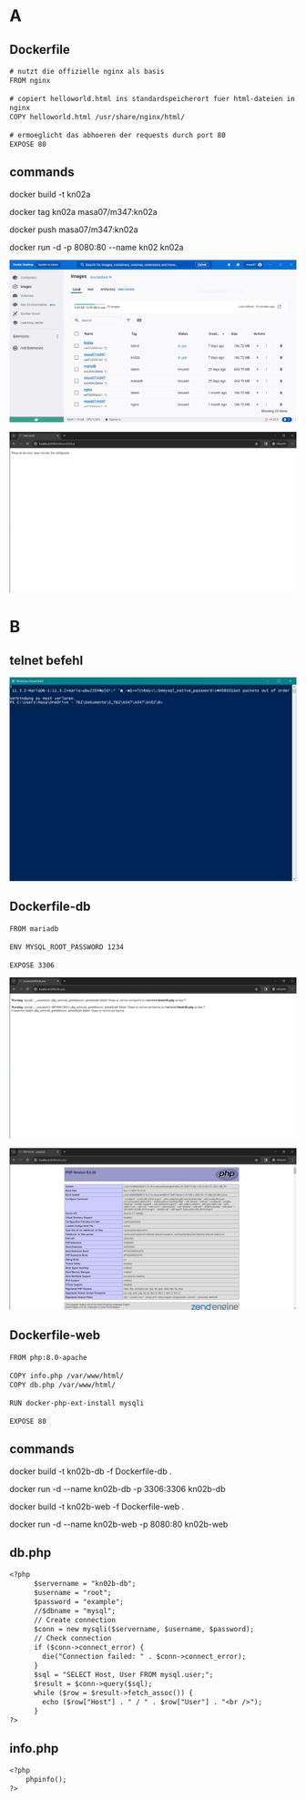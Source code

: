 # A

## Dockerfile
```
# nutzt die offizielle nginx als basis
FROM nginx

# copiert helloworld.html ins standardspeicherort fuer html-dateien in nginx
COPY helloworld.html /usr/share/nginx/html/

# ermoeglicht das abhoeren der requests durch port 80
EXPOSE 80
```

## commands
docker build -t kn02a

docker tag kn02a masa07/m347:kn02a

docker push masa07/m347:kn02a

docker run -d -p 8080:80 --name kn02 kn02a

![](aDD.JPG)

![](ahtml.JPG)

# B

## telnet befehl

![](telnet.JPG)

## Dockerfile-db
```
FROM mariadb

ENV MYSQL_ROOT_PASSWORD 1234

EXPOSE 3306
```

![](db.php.JPG)

![](infophp.JPG)

## Dockerfile-web
```
FROM php:8.0-apache

COPY info.php /var/www/html/
COPY db.php /var/www/html/

RUN docker-php-ext-install mysqli

EXPOSE 80
```

## commands 
docker build -t kn02b-db -f Dockerfile-db .

docker run -d --name kn02b-db -p 3306:3306 kn02b-db

docker build -t kn02b-web -f Dockerfile-web .

docker run -d --name kn02b-web -p 8080:80 kn02b-web

## db.php
```
<?php
      $servername = "kn02b-db";
      $username = "root";
      $password = "example";
      //$dbname = "mysql";
      // Create connection
      $conn = new mysqli($servername, $username, $password);
      // Check connection
      if ($conn->connect_error) {
        die("Connection failed: " . $conn->connect_error);
      }
      $sql = "SELECT Host, User FROM mysql.user;";
      $result = $conn->query($sql);
      while ($row = $result->fetch_assoc()) {
        echo ($row["Host"] . " / " . $row["User"] . "<br />");
      }
?>
```

## info.php
```
<?php
    phpinfo();
?>
```
